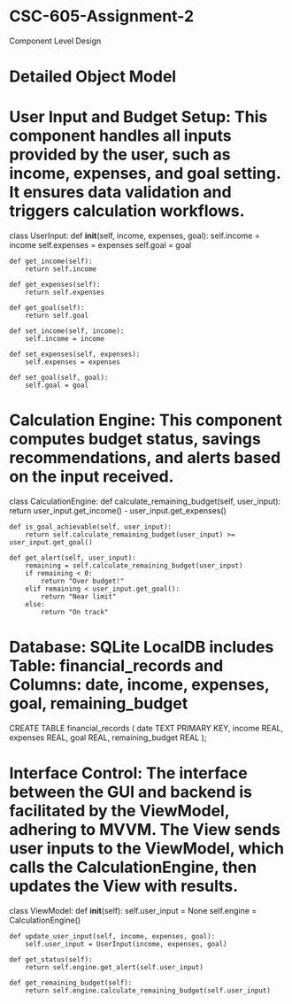 # CSC-605-Assignment-2
Component Level Design
# Detailed Object Model

# User Input and Budget Setup: This component handles all inputs provided by the user, such as income, expenses, and goal setting. It ensures data validation and triggers calculation workflows.
class UserInput:
    def __init__(self, income, expenses, goal):
        self.income = income
        self.expenses = expenses
        self.goal = goal

    def get_income(self):
        return self.income

    def get_expenses(self):
        return self.expenses

    def get_goal(self):
        return self.goal

    def set_income(self, income):
        self.income = income

    def set_expenses(self, expenses):
        self.expenses = expenses

    def set_goal(self, goal):
        self.goal = goal

  # Calculation Engine: This component computes budget status, savings recommendations, and alerts based on the input received.

class CalculationEngine:
    def calculate_remaining_budget(self, user_input):
        return user_input.get_income() - user_input.get_expenses()

    def is_goal_achievable(self, user_input):
        return self.calculate_remaining_budget(user_input) >= user_input.get_goal()

    def get_alert(self, user_input):
        remaining = self.calculate_remaining_budget(user_input)
        if remaining < 0:
            return "Over budget!"
        elif remaining < user_input.get_goal():
            return "Near limit"
        else:
            return "On track"

  # Database: SQLite LocalDB includes Table: financial_records and Columns: date, income, expenses, goal, remaining_budget

  CREATE TABLE financial_records (
    date TEXT PRIMARY KEY,
    income REAL,
    expenses REAL,
    goal REAL,
    remaining_budget REAL
);

# Interface Control: The interface between the GUI and backend is facilitated by the ViewModel, adhering to MVVM. The View sends user inputs to the ViewModel, which calls the CalculationEngine, then updates the View with results.

class ViewModel:
    def __init__(self):
        self.user_input = None
        self.engine = CalculationEngine()

    def update_user_input(self, income, expenses, goal):
        self.user_input = UserInput(income, expenses, goal)

    def get_status(self):
        return self.engine.get_alert(self.user_input)

    def get_remaining_budget(self):
        return self.engine.calculate_remaining_budget(self.user_input)
        
